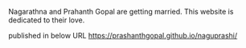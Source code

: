 

Nagarathna and Prahanth Gopal are getting married. This website is dedicated to their love.


published in below URL
https://prashanthgopal.github.io/naguprashi/



